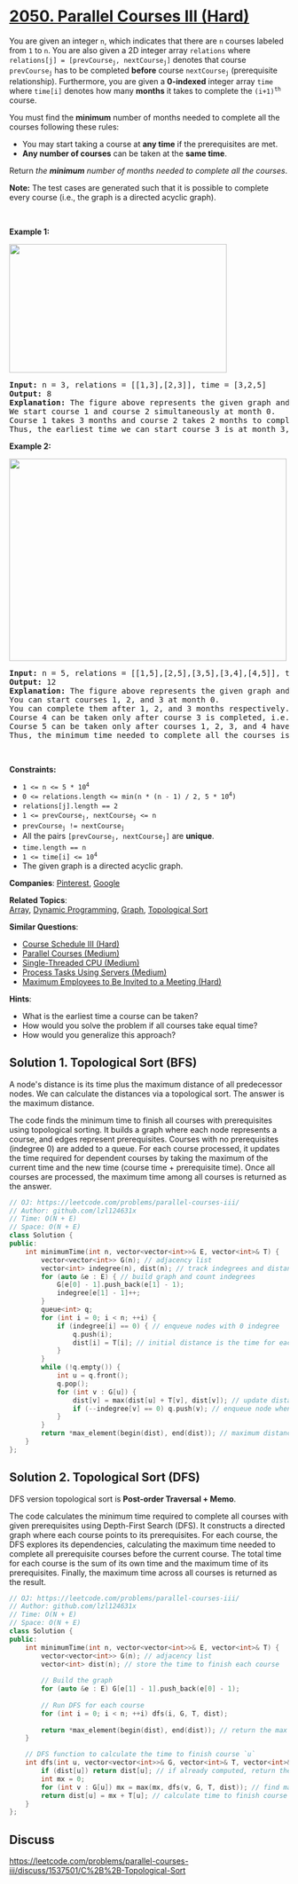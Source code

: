 # [2050. Parallel Courses III (Hard)](https://leetcode.com/problems/parallel-courses-iii)

<p>You are given an integer <code>n</code>, which indicates that there are <code>n</code> courses labeled from <code>1</code> to <code>n</code>. You are also given a 2D integer array <code>relations</code> where <code>relations[j] = [prevCourse<sub>j</sub>, nextCourse<sub>j</sub>]</code> denotes that course <code>prevCourse<sub>j</sub></code> has to be completed <strong>before</strong> course <code>nextCourse<sub>j</sub></code> (prerequisite relationship). Furthermore, you are given a <strong>0-indexed</strong> integer array <code>time</code> where <code>time[i]</code> denotes how many <strong>months</strong> it takes to complete the <code>(i+1)<sup>th</sup></code> course.</p>

<p>You must find the <strong>minimum</strong> number of months needed to complete all the courses following these rules:</p>

<ul>
	<li>You may start taking a course at <strong>any time</strong> if the prerequisites are met.</li>
	<li><strong>Any number of courses</strong> can be taken at the <strong>same time</strong>.</li>
</ul>

<p>Return <em>the <strong>minimum</strong> number of months needed to complete all the courses</em>.</p>

<p><strong>Note:</strong> The test cases are generated such that it is possible to complete every course (i.e., the graph is a directed acyclic graph).</p>

<p>&nbsp;</p>
<p><strong class="example">Example 1:</strong></p>
<strong><img alt="" src="https://assets.leetcode.com/uploads/2021/10/07/ex1.png" style="width: 392px; height: 232px;" /></strong>

<pre>
<strong>Input:</strong> n = 3, relations = [[1,3],[2,3]], time = [3,2,5]
<strong>Output:</strong> 8
<strong>Explanation:</strong> The figure above represents the given graph and the time required to complete each course. 
We start course 1 and course 2 simultaneously at month 0.
Course 1 takes 3 months and course 2 takes 2 months to complete respectively.
Thus, the earliest time we can start course 3 is at month 3, and the total time required is 3 + 5 = 8 months.
</pre>

<p><strong class="example">Example 2:</strong></p>
<strong><img alt="" src="https://assets.leetcode.com/uploads/2021/10/07/ex2.png" style="width: 500px; height: 365px;" /></strong>

<pre>
<strong>Input:</strong> n = 5, relations = [[1,5],[2,5],[3,5],[3,4],[4,5]], time = [1,2,3,4,5]
<strong>Output:</strong> 12
<strong>Explanation:</strong> The figure above represents the given graph and the time required to complete each course.
You can start courses 1, 2, and 3 at month 0.
You can complete them after 1, 2, and 3 months respectively.
Course 4 can be taken only after course 3 is completed, i.e., after 3 months. It is completed after 3 + 4 = 7 months.
Course 5 can be taken only after courses 1, 2, 3, and 4 have been completed, i.e., after max(1,2,3,7) = 7 months.
Thus, the minimum time needed to complete all the courses is 7 + 5 = 12 months.
</pre>

<p>&nbsp;</p>
<p><strong>Constraints:</strong></p>

<ul>
	<li><code>1 &lt;= n &lt;= 5 * 10<sup>4</sup></code></li>
	<li><code>0 &lt;= relations.length &lt;= min(n * (n - 1) / 2, 5 * 10<sup>4</sup>)</code></li>
	<li><code>relations[j].length == 2</code></li>
	<li><code>1 &lt;= prevCourse<sub>j</sub>, nextCourse<sub>j</sub> &lt;= n</code></li>
	<li><code>prevCourse<sub>j</sub> != nextCourse<sub>j</sub></code></li>
	<li>All the pairs <code>[prevCourse<sub>j</sub>, nextCourse<sub>j</sub>]</code> are <strong>unique</strong>.</li>
	<li><code>time.length == n</code></li>
	<li><code>1 &lt;= time[i] &lt;= 10<sup>4</sup></code></li>
	<li>The given graph is a directed acyclic graph.</li>
</ul>


**Companies**:
[Pinterest](https://leetcode.com/company/pinterest), [Google](https://leetcode.com/company/google)

**Related Topics**:  
[Array](https://leetcode.com/tag/array), [Dynamic Programming](https://leetcode.com/tag/dynamic-programming), [Graph](https://leetcode.com/tag/graph), [Topological Sort](https://leetcode.com/tag/topological-sort)

**Similar Questions**:
* [Course Schedule III (Hard)](https://leetcode.com/problems/course-schedule-iii)
* [Parallel Courses (Medium)](https://leetcode.com/problems/parallel-courses)
* [Single-Threaded CPU (Medium)](https://leetcode.com/problems/single-threaded-cpu)
* [Process Tasks Using Servers (Medium)](https://leetcode.com/problems/process-tasks-using-servers)
* [Maximum Employees to Be Invited to a Meeting (Hard)](https://leetcode.com/problems/maximum-employees-to-be-invited-to-a-meeting)

**Hints**:
* What is the earliest time a course can be taken?
* How would you solve the problem if all courses take equal time?
* How would you generalize this approach?

## Solution 1. Topological Sort (BFS)

A node's distance is its time plus the maximum distance of all predecessor nodes. We can calculate the distances via a topological sort. The answer is the maximum distance.

The code finds the minimum time to finish all courses with prerequisites using topological sorting. It builds a graph where each node represents a course, 
and edges represent prerequisites. Courses with no prerequisites (indegree 0) are added to a queue. For each course processed, it updates the time 
required for dependent courses by taking the maximum of the current time and the new time (course time + prerequisite time). Once all courses are 
processed, the maximum time among all courses is returned as the answer.

```cpp
// OJ: https://leetcode.com/problems/parallel-courses-iii/
// Author: github.com/lzl124631x
// Time: O(N + E)
// Space: O(N + E)
class Solution {
public:
    int minimumTime(int n, vector<vector<int>>& E, vector<int>& T) {
        vector<vector<int>> G(n); // adjacency list
        vector<int> indegree(n), dist(n); // track indegrees and distances
        for (auto &e : E) { // build graph and count indegrees
            G[e[0] - 1].push_back(e[1] - 1);
            indegree[e[1] - 1]++;
        }
        queue<int> q;
        for (int i = 0; i < n; ++i) {
            if (indegree[i] == 0) { // enqueue nodes with 0 indegree
                q.push(i);
                dist[i] = T[i]; // initial distance is the time for each course
            } 
        }
        while (!q.empty()) {
            int u = q.front();
            q.pop();
            for (int v : G[u]) {
                dist[v] = max(dist[u] + T[v], dist[v]); // update distance of successor
                if (--indegree[v] == 0) q.push(v); // enqueue node when indegree becomes 0
            }
        }
        return *max_element(begin(dist), end(dist)); // maximum distance is the result
    }
};

```

## Solution 2. Topological Sort (DFS)

DFS version topological sort is **Post-order Traversal + Memo**.

The code calculates the minimum time required to complete all courses with given prerequisites using Depth-First Search (DFS). It constructs a 
directed graph where each course points to its prerequisites. For each course, the DFS explores its dependencies, calculating the maximum 
time needed to complete all prerequisite courses before the current course. The total time for each course is the sum of its own time and 
the maximum time of its prerequisites. Finally, the maximum time across all courses is returned as the result.

```cpp
// OJ: https://leetcode.com/problems/parallel-courses-iii/
// Author: github.com/lzl124631x
// Time: O(N + E)
// Space: O(N + E)
class Solution {
public:
    int minimumTime(int n, vector<vector<int>>& E, vector<int>& T) {
        vector<vector<int>> G(n); // adjacency list
        vector<int> dist(n); // store the time to finish each course
        
        // Build the graph
        for (auto &e : E) G[e[1] - 1].push_back(e[0] - 1);
        
        // Run DFS for each course
        for (int i = 0; i < n; ++i) dfs(i, G, T, dist);
        
        return *max_element(begin(dist), end(dist)); // return the max time
    }

    // DFS function to calculate the time to finish course `u`
    int dfs(int u, vector<vector<int>>& G, vector<int>& T, vector<int>& dist) {
        if (dist[u]) return dist[u]; // if already computed, return the result
        int mx = 0;
        for (int v : G[u]) mx = max(mx, dfs(v, G, T, dist)); // find max time of prerequisites
        return dist[u] = mx + T[u]; // calculate time to finish course `u`
    }
};

```

## Discuss

https://leetcode.com/problems/parallel-courses-iii/discuss/1537501/C%2B%2B-Topological-Sort
